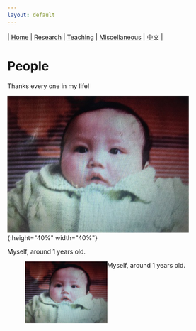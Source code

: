 ```yaml
---
layout: default
---
```

| [Home](index.md)  | [Research](research-en.md)    | [Teaching](teaching-en.md) | [Miscellaneous](miscellaneous-en.md)        | [中文](people-ch.md) |

# People

Thanks every one in my life!


![1](title.png){:height="40%" width="40%"}

Myself, around 1 years old.



<dl>
            <dd><img src="title.png" align="left"  width="40%" height="40%"/><a>Myself, around 1 years old.</a></dd> 
            
</dl>

<meta name="googlebot" content="noindex" />

